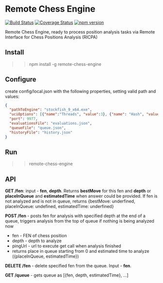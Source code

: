 Remote Chess Engine
===================

[![Build Status](https://travis-ci.org/Scorpibear/remote-chess-engine.svg?branch=master)](https://travis-ci.org/Scorpibear/remote-chess-engine)
[![Coverage Status](https://codecov.io/gh/Scorpibear/remote-chess-engine/branch/master/graph/badge.svg)](https://codecov.io/gh/Scorpibear/remote-chess-engine)
[![npm version](https://badge.fury.io/js/remote-chess-engine.svg)](https://www.npmjs.com/package/remote-chess-engine)

Remote Chess Engine, ready to process position analysis tasks via Remote Interface for Chess Positions Analysis (RICPA)

Install
--
>> npm install -g remote-chess-engine

Configure
--
create config/local.json with the following properties, setting valid path and values:
```json
{
  "pathToEngine": "stockfish_9_x64.exe",
  "uciOptions": [{"name":"Threads", "value":3}, {"name": "Hash", "value": 4096}],
  "port": 9977,
  "evaluationsFile": "evaluations.json",
  "queueFile": "queue.json",
  "historyFile": "history.json"
}
```

Run
--
>> remote-chess-engine

API
--

**GET /fen**: input - **fen**, **depth**. Returns **bestMove** for this fen and **depth** or **placeInQueue** and **estimatedTime** when answer could be provided. If fen is not analyzed and is not in queue, returns {bestMove: underfined, placeInQueue: undefined, estimatedTime: underfined}

**POST /fen** - posts fen for analysis with specified depth at the end of a queue, triggers analysis from the top of queue if nothing is being analyzed now
  - fen - FEN of chess position
  - depth - depth to analyze
  - pingUrl - url to execute get call when analysis finished
  - returns place in queue starting from 0 and estimated time to analyze ({placeInQueue, estimatedTime})

**DELETE /fen** - delete specified fen from the queue. Input - **fen**.

**GET /queue** - gets queue as [{fen, depth, estimatedTime}, ...]
